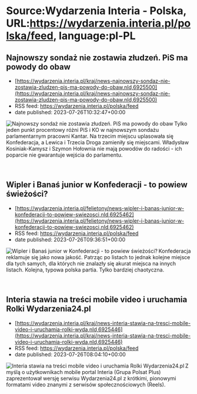 # Source:Wydarzenia Interia - Polska, URL:https://wydarzenia.interia.pl/polska/feed, language:pl-PL

## Najnowszy sondaż nie zostawia złudzeń. PiS ma powody do obaw
 - [https://wydarzenia.interia.pl/kraj/news-najnowszy-sondaz-nie-zostawia-zludzen-pis-ma-powody-do-obaw,nId,6925500](https://wydarzenia.interia.pl/kraj/news-najnowszy-sondaz-nie-zostawia-zludzen-pis-ma-powody-do-obaw,nId,6925500)
 - RSS feed: https://wydarzenia.interia.pl/polska/feed
 - date published: 2023-07-26T10:32:47+00:00

<p><a href="https://wydarzenia.interia.pl/kraj/news-najnowszy-sondaz-nie-zostawia-zludzen-pis-ma-powody-do-obaw,nId,6925500"><img align="left" alt="Najnowszy sondaż nie zostawia złudzeń. PiS ma powody do obaw" src="https://i.iplsc.com/najnowszy-sondaz-nie-zostawia-zludzen-pis-ma-powody-do-obaw/000H4E5GPOAD392H-C321.jpg" /></a>Tylko jeden punkt procentowy różni PiS i KO w najnowszym sondażu parlamentarnym pracowni Kantar. Na trzecim miejscu uplasowała się Konfederacja, a Lewica i Trzecia Droga zamieniły się miejscami. Władysław Kosiniak-Kamysz i Szymon Hołownia nie mają powodów do radości - ich poparcie nie gwarantuje wejścia do parlamentu.</p><br clear="all" />

## Wipler i Banaś junior w Konfederacji - to powiew świeżości?
 - [https://wydarzenia.interia.pl/felietony/news-wipler-i-banas-junior-w-konfederacji-to-powiew-swiezosci,nId,6925462](https://wydarzenia.interia.pl/felietony/news-wipler-i-banas-junior-w-konfederacji-to-powiew-swiezosci,nId,6925462)
 - RSS feed: https://wydarzenia.interia.pl/polska/feed
 - date published: 2023-07-26T09:36:51+00:00

<p><a href="https://wydarzenia.interia.pl/felietony/news-wipler-i-banas-junior-w-konfederacji-to-powiew-swiezosci,nId,6925462"><img align="left" alt="Wipler i Banaś junior w Konfederacji - to powiew świeżości?" src="https://i.iplsc.com/wipler-i-banas-junior-w-konfederacji-to-powiew-swiezosci/000HGADKA9D4FUYD-C321.jpg" /></a>Konfederacja reklamuje się jako nowa jakość. Patrząc po listach to jednak kolejne miejsce dla tych samych, dla których nie znalazły się akurat miejsca na innych listach. Kolejna, typowa polska partia. Tylko bardziej chaotyczna.

</p><br clear="all" />

## Interia stawia na treści mobile video i uruchamia Rolki Wydarzenia24.pl
 - [https://wydarzenia.interia.pl/kraj/news-interia-stawia-na-tresci-mobile-video-i-uruchamia-rolki-wyda,nId,6925446](https://wydarzenia.interia.pl/kraj/news-interia-stawia-na-tresci-mobile-video-i-uruchamia-rolki-wyda,nId,6925446)
 - RSS feed: https://wydarzenia.interia.pl/polska/feed
 - date published: 2023-07-26T08:04:10+00:00

<p><a href="https://wydarzenia.interia.pl/kraj/news-interia-stawia-na-tresci-mobile-video-i-uruchamia-rolki-wyda,nId,6925446"><img align="left" alt="Interia stawia na treści mobile video i uruchamia Rolki Wydarzenia24.pl" src="https://i.iplsc.com/interia-stawia-na-tresci-mobile-video-i-uruchamia-rolki-wyda/000HG9TFBRV8FG2X-C321.jpg" /></a>Z myślą o użytkownikach mobile portal Interia (Grupa Polsat Plus) zaprezentował  wersję serwisu Wydarzenia24.pl z krótkimi, pionowymi formatami video znanymi z serwisów społecznościowych (Reels).</p><br clear="all" />

